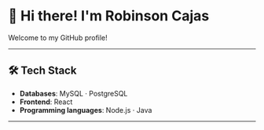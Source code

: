 # 👋 Hi there! I'm **Robinson Cajas**

Welcome to my GitHub profile!

---

## 🛠️ Tech Stack

- **Databases**: MySQL · PostgreSQL  
- **Frontend**: React  
- **Programming languages**: Node.js · Java  

---


